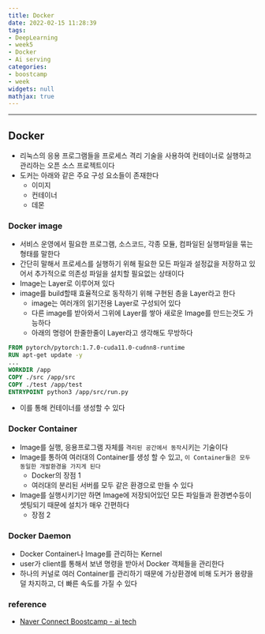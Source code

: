 ```yaml
---
title: Docker
date: 2022-02-15 11:28:39
tags:
- DeepLearning
- week5
- Docker
- Ai serving
categories:
- boostcamp
- week
widgets: null
mathjax: true
---
```

***
## Docker
* 리눅스의 응용 프로그램들을 프로세스 격리 기술을 사용하여 컨테이너로 실행하고 관리하는 오픈 소스 프로젝트이다
* 도커는 아래와 같은 주요 구성 요소들이 존재한다
  * 이미지
  * 컨테이너
  * 데몬
### Docker image
* 서비스 운영에서 필요한 프로그램, 소스코드, 각종 모듈, 컴파일된 실행파일을 묶는 형태를 말한다
* 간단히 말해서 프로세스를 실행하기 위해 필요한 모든 파일과 설정값을 저장하고 있어서 추가적으로 의존성 파일을 설치할 필요없는 상태이다
* Image는 Layer로 이루어져 있다
* image를 build할때 효율적으로 동작하기 위해 구현된 층을 Layer라고 한다
  * image는 여러개의 읽기전용 Layer로 구성되어 있다
  * 다른 image를 받아와서 그위에 Layer를 쌓아 새로운 Image를 만드는것도 가능하다
  * 아래의 명령어 한줄한줄이 Layer라고 생각해도 무방하다
```Dockerfile
FROM pytorch/pytorch:1.7.0-cuda11.0-cudnn8-runtime
RUN apt-get update -y
...
WORKDIR /app
COPY ./src /app/src
COPY ./test /app/test
ENTRYPOINT python3 /app/src/run.py
```
* 이를 통해 컨테이너를 생성할 수 있다

### Docker Container
* Image를 실행, 응용프로그램 자체를 `격리된 공간에서 동작`시키는 기술이다
* Image를 통하여 여러대의 Container를 생성 할 수 있고, `이 Container들은 모두 동일한 개발환경을 가지게 된다`
  * Docker의 장점 1
  * 여러대의 분리된 서버를 모두 같은 환경으로 만들 수 있다
* Image를 실행시키기만 하면 Image에 저장되어있던 모든 파일들과 환경변수등이 셋팅되기 때문에 설치가 매우 간편하다
  * 장점 2

### Docker Daemon
* Docker Container나 Image를 관리하는 Kernel
* user가 client를 통해서 보낸 명령을 받아서 Docker 객체들을 관리한다
* 하나의 커널로 여러 Container를 관리하기 때문에 가상환경에 비해 도커가 용량을 덜 차지하고, 더 빠른 속도를 가질 수 있다

### reference
* [Naver Connect Boostcamp - ai tech](https://boostcamp.connect.or.kr/program_ai.html)